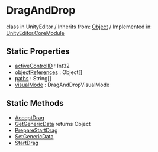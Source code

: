 # DragAndDrop
class in UnityEditor
 / Inherits from: <a href="https://docs.unity3d.com/6000.1/Documentation/ScriptReference/Object.html">Object</a> / Implemented in: <a href="https://docs.unity3d.com/6000.1/Documentation/ScriptReference/UnityEditor.CoreModule.html">UnityEditor.CoreModule</a>

## Static Properties
- <a href="https://docs.unity3d.com/6000.1/Documentation/ScriptReference/DragAndDrop-activeControlID.html">activeControlID</a> : Int32
- <a href="https://docs.unity3d.com/6000.1/Documentation/ScriptReference/DragAndDrop-objectReferences.html">objectReferences</a> : Object[]
- <a href="https://docs.unity3d.com/6000.1/Documentation/ScriptReference/DragAndDrop-paths.html">paths</a> : String[]
- <a href="https://docs.unity3d.com/6000.1/Documentation/ScriptReference/DragAndDrop-visualMode.html">visualMode</a> : DragAndDropVisualMode

## Static Methods
- <a href="https://docs.unity3d.com/6000.1/Documentation/ScriptReference/DragAndDrop.AcceptDrag.html">AcceptDrag</a>
- <a href="https://docs.unity3d.com/6000.1/Documentation/ScriptReference/DragAndDrop.GetGenericData.html">GetGenericData</a> returns Object
- <a href="https://docs.unity3d.com/6000.1/Documentation/ScriptReference/DragAndDrop.PrepareStartDrag.html">PrepareStartDrag</a>
- <a href="https://docs.unity3d.com/6000.1/Documentation/ScriptReference/DragAndDrop.SetGenericData.html">SetGenericData</a>
- <a href="https://docs.unity3d.com/6000.1/Documentation/ScriptReference/DragAndDrop.StartDrag.html">StartDrag</a>
